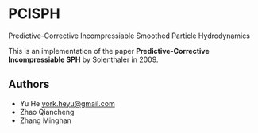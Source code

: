 # PCISPH

Predictive-Corrective Incompressiable Smoothed Particle Hydrodynamics

This is an implementation of the paper **Predictive-Corrective Incompressiable SPH** by Solenthaler in 2009.

## Authors
- Yu He <york.heyu@gmail.com>
- Zhao Qiancheng 
- Zhang Minghan

